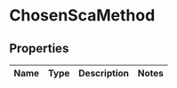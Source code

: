 
# ChosenScaMethod

## Properties
Name | Type | Description | Notes
------------ | ------------- | ------------- | -------------




